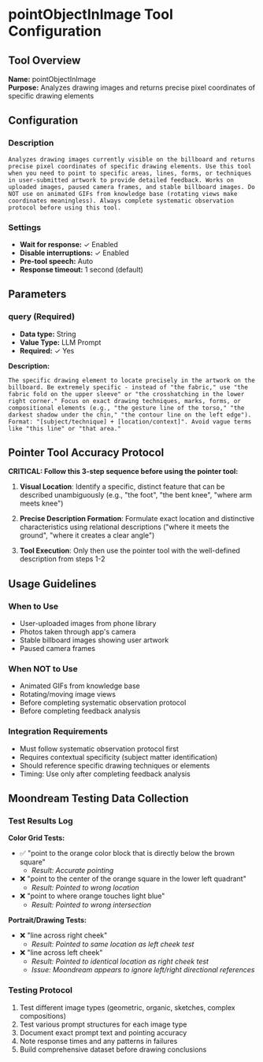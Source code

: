 # pointObjectInImage Tool Configuration

## Tool Overview
**Name:** pointObjectInImage  
**Purpose:** Analyzes drawing images and returns precise pixel coordinates of specific drawing elements

## Configuration

### Description
```
Analyzes drawing images currently visible on the billboard and returns precise pixel coordinates of specific drawing elements. Use this tool when you need to point to specific areas, lines, forms, or techniques in user-submitted artwork to provide detailed feedback. Works on uploaded images, paused camera frames, and stable billboard images. Do NOT use on animated GIFs from knowledge base (rotating views make coordinates meaningless). Always complete systematic observation protocol before using this tool.
```

### Settings
- **Wait for response:** ✓ Enabled
- **Disable interruptions:** ✓ Enabled  
- **Pre-tool speech:** Auto
- **Response timeout:** 1 second (default)

## Parameters

### query (Required)
- **Data type:** String
- **Value Type:** LLM Prompt
- **Required:** ✓ Yes

**Description:**
```
The specific drawing element to locate precisely in the artwork on the billboard. Be extremely specific - instead of "the fabric," use "the fabric fold on the upper sleeve" or "the crosshatching in the lower right corner." Focus on exact drawing techniques, marks, forms, or compositional elements (e.g., "the gesture line of the torso," "the darkest shadow under the chin," "the contour line on the left edge"). Format: "[subject/technique] + [location/context]". Avoid vague terms like "this line" or "that area."
```

## Pointer Tool Accuracy Protocol
**CRITICAL: Follow this 3-step sequence before using the pointer tool:**

1. **Visual Location**: Identify a specific, distinct feature that can be described unambiguously (e.g., "the foot", "the bent knee", "where arm meets knee")

2. **Precise Description Formation**: Formulate exact location and distinctive characteristics using relational descriptions ("where it meets the ground", "where it creates a clear angle")

3. **Tool Execution**: Only then use the pointer tool with the well-defined description from steps 1-2

## Usage Guidelines

### When to Use
- User-uploaded images from phone library
- Photos taken through app's camera
- Stable billboard images showing user artwork
- Paused camera frames

### When NOT to Use
- Animated GIFs from knowledge base
- Rotating/moving image views
- Before completing systematic observation protocol
- Before completing feedback analysis

### Integration Requirements
- Must follow systematic observation protocol first
- Requires contextual specificity (subject matter identification)
- Should reference specific drawing techniques or elements
- Timing: Use only after completing feedback analysis

## Moondream Testing Data Collection

### Test Results Log
**Color Grid Tests:**
- ✅ "point to the orange color block that is directly below the brown square" 
  - *Result: Accurate pointing*
- ❌ "point to the center of the orange square in the lower left quadrant"
  - *Result: Pointed to wrong location*
- ❌ "point to where orange touches light blue"
  - *Result: Pointed to wrong intersection*

**Portrait/Drawing Tests:**
- ❌ "line across right cheek"
  - *Result: Pointed to same location as left cheek test*
- ❌ "line across left cheek" 
  - *Result: Pointed to identical location as right cheek test*
  - *Issue: Moondream appears to ignore left/right directional references*

### Testing Protocol
1. Test different image types (geometric, organic, sketches, complex compositions)
2. Test various prompt structures for each image type
3. Document exact prompt text and pointing accuracy
4. Note response times and any patterns in failures
5. Build comprehensive dataset before drawing conclusions
